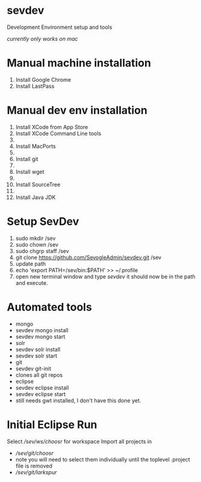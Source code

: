 sevdev
======

Development Environment setup and tools

_currently only works on mac_

Manual machine installation
====
1. Install Google Chrome
 1. Install LastPass

Manual dev env installation
====
1. Install XCode from App Store
2. Install XCode Command Line tools
 1.
3. Install MacPorts
 1. 
4. Install git
 1.
5. Install wget
 1. 
6. Install SourceTree
 1. 
7. Install Java JDK


Setup SevDev
=====
1. sudo mkdir /sev
2. sudo chown <userId> /sev
3. sudo chgrp staff /sev
4. git clone https://github.com/SevogleAdmin/sevdev.git /sev
5. update path
 1. echo 'export PATH=/sev/bin:$PATH' >> ~/.profile
 2. open new terminal window and type _sevdev_ it should now be in the path and execute.


Automated tools
=====

* mongo
 * sevdev mongo install
 * sevdev mongo start
* solr
 * sevdev solr install
 * sevdev solr start
* git
 * sevdev git-init
  * clones all git repos
* eclipse
 * sevdev eclipse install
 * sevdev eclipse start
  * still needs gwt installed, I don't have this done yet.


Initial Eclipse Run
=====
Select _/sev/ws/choosr_ for workspace
Import all projects in
* _/sev/git/choosr_
 * note you will need to select them individually until the toplevel .project file is removed
* _/sev/git/larkspur_